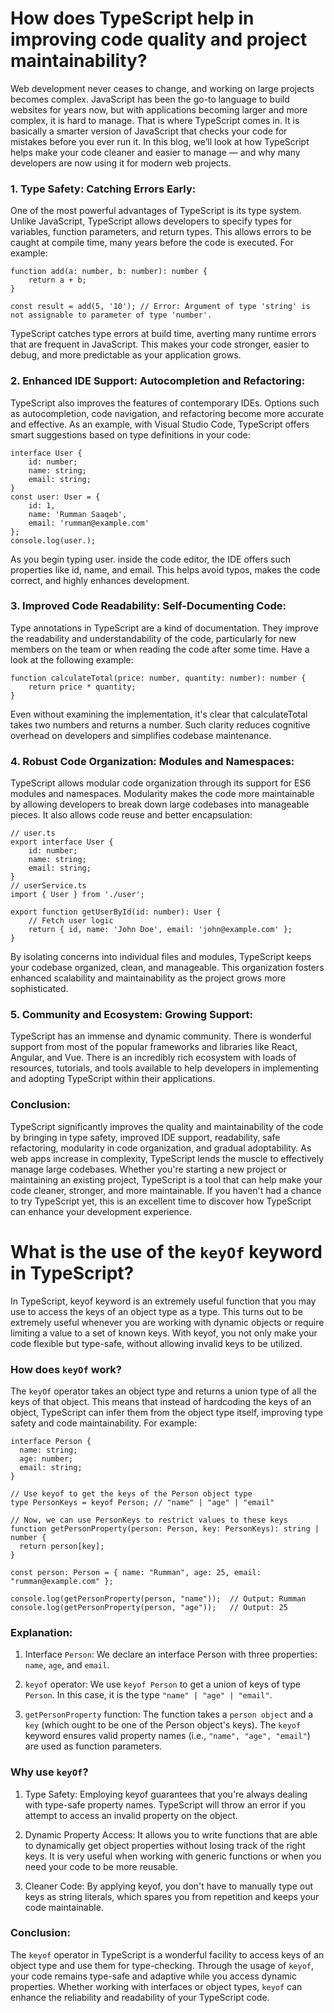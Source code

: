 # How does TypeScript help in improving code quality and project maintainability?

Web development never ceases to change, and working on large projects becomes complex. JavaScript has been the go-to language to build websites for years now, but with applications becoming larger and more complex, it is hard to manage. That is where TypeScript comes in. It is basically a smarter version of JavaScript that checks your code for mistakes before you ever run it. In this blog, we’ll look at how TypeScript helps make your code cleaner and easier to manage — and why many developers are now using it for modern web projects.

 ### 1. Type Safety: Catching Errors Early:
 
One of the most powerful advantages of TypeScript is its type system. Unlike JavaScript, TypeScript allows developers to specify types for variables, function parameters, and return types. This allows errors to be caught at compile time, many years before the code is executed. For example:
```
function add(a: number, b: number): number {
    return a + b;
}

const result = add(5, '10'); // Error: Argument of type 'string' is not assignable to parameter of type 'number'.
```
TypeScript catches type errors at build time, averting many runtime errors that are frequent in JavaScript. This makes your code stronger, easier to debug, and more predictable as your application grows.

### 2. Enhanced IDE Support: Autocompletion and Refactoring:

TypeScript also improves the features of contemporary IDEs. Options such as autocompletion, code navigation, and refactoring become more accurate and effective. As an example, with Visual Studio Code, TypeScript offers smart suggestions based on type definitions in your code:
```
interface User {
    id: number;
    name: string;
    email: string;
}
const user: User = {
    id: 1,
    name: 'Rumman Saaqeb',
    email: 'rumman@example.com'
};
console.log(user.);
```
As you begin typing user. inside the code editor, the IDE offers such properties like id, name, and email. This helps avoid typos, makes the code correct, and highly enhances development.

### 3. Improved Code Readability: Self-Documenting Code:

Type annotations in TypeScript are a kind of documentation. They improve the readability and understandability of the code, particularly for new members on the team or when reading the code after some time. Have a look at the following example:
```
function calculateTotal(price: number, quantity: number): number {
    return price * quantity;
}
```
Even without examining the implementation, it's clear that calculateTotal takes two numbers and returns a number. Such clarity reduces cognitive overhead on developers and simplifies codebase maintenance.

### 4. Robust Code Organization: Modules and Namespaces:

TypeScript allows modular code organization through its support for ES6 modules and namespaces. Modularity makes the code more maintainable by allowing developers to break down large codebases into manageable pieces. It also allows code reuse and better encapsulation:
```
// user.ts
export interface User {
    id: number;
    name: string;
    email: string;
}
// userService.ts
import { User } from './user';

export function getUserById(id: number): User {
    // Fetch user logic
    return { id, name: 'John Doe', email: 'john@example.com' };
}
```
By isolating concerns into individual files and modules, TypeScript keeps your codebase organized, clean, and manageable. This organization fosters enhanced scalability and maintainability as the project grows more sophisticated.

### 5. Community and Ecosystem: Growing Support:

TypeScript has an immense and dynamic community. There is wonderful support from most of the popular frameworks and libraries like React, Angular, and Vue. There is an incredibly rich ecosystem with loads of resources, tutorials, and tools available to help developers in implementing and adopting TypeScript within their applications.

### Conclusion: 

TypeScript significantly improves the quality and maintainability of the code by bringing in type safety, improved IDE support, readability, safe refactoring, modularity in code organization, and gradual adoptability. As web apps increase in complexity, TypeScript lends the muscle to effectively manage large codebases. Whether you're starting a new project or maintaining an existing project, TypeScript is a tool that can help make your code cleaner, stronger, and more maintainable. If you haven't had a chance to try TypeScript yet, this is an excellent time to discover how TypeScript can enhance your development experience.



# What is the use of the `keyOf` keyword in TypeScript?

In TypeScript, keyof keyword is an extremely useful function that you may use to access the keys of an object type as a type. This turns out to be extremely useful whenever you are working with dynamic objects or require limiting a value to a set of known keys. With keyof, you not only make your code flexible but type-safe, without allowing invalid keys to be utilized.

### How does `keyOf` work?

The `keyOf` operator takes an object type and returns a union type of all the keys of that object. This means that instead of hardcoding the keys of an object, TypeScript can infer them from the object type itself, improving type safety and code maintainability. For example:
```
interface Person {
  name: string;
  age: number;
  email: string;
}

// Use keyof to get the keys of the Person object type
type PersonKeys = keyof Person; // "name" | "age" | "email"

// Now, we can use PersonKeys to restrict values to these keys
function getPersonProperty(person: Person, key: PersonKeys): string | number {
  return person[key];
}

const person: Person = { name: "Rumman", age: 25, email: "rumman@example.com" };

console.log(getPersonProperty(person, "name"));  // Output: Rumman
console.log(getPersonProperty(person, "age"));   // Output: 25
```
### Explanation:

1. Interface `Person`: We declare an interface Person with three properties: `name`, `age`, and `email`.

2. `keyof` operator: We use `keyof Person` to get a union of keys of type `Person`. In this case, it is the type `"name" | "age" | "email"`.

3. `getPersonProperty` function: The function takes a `person object` and a `key` (which ought to be one of the Person object's keys). The `keyof` keyword ensures valid property names (i.e., `"name", "age", "email"`) are used as function parameters.

### Why use `keyOf`?

1. Type Safety: Employing keyof guarantees that you're always dealing with type-safe property names. TypeScript will throw an error if you attempt to access an invalid property on the object.

2. Dynamic Property Access: It allows you to write functions that are able to dynamically get object properties without losing track of the right keys. It is very useful when working with generic functions or when you need your code to be more reusable.

3. Cleaner Code: By applying keyof, you don't have to manually type out keys as string literals, which spares you from repetition and keeps your code maintainable.

### Conclusion: 

The `keyof` operator in TypeScript is a wonderful facility to access keys of an object type and use them for type-checking. Through the usage of `keyof`, your code remains type-safe and adaptive while you access dynamic properties. Whether working with interfaces or object types, `keyof` can enhance the reliability and readability of your TypeScript code.
